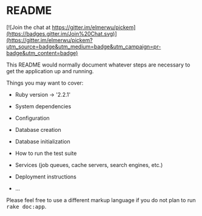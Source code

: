 # README

[![Join the chat at https://gitter.im/elmerwu/pickem](https://badges.gitter.im/Join%20Chat.svg)](https://gitter.im/elmerwu/pickem?utm_source=badge&utm_medium=badge&utm_campaign=pr-badge&utm_content=badge)

This README would normally document whatever steps are necessary to get the
application up and running.

Things you may want to cover:

* Ruby version -> '2.2.1'

* System dependencies

* Configuration

* Database creation

* Database initialization

* How to run the test suite

* Services (job queues, cache servers, search engines, etc.)

* Deployment instructions

* ...


Please feel free to use a different markup language if you do not plan to run
<tt>rake doc:app</tt>.
